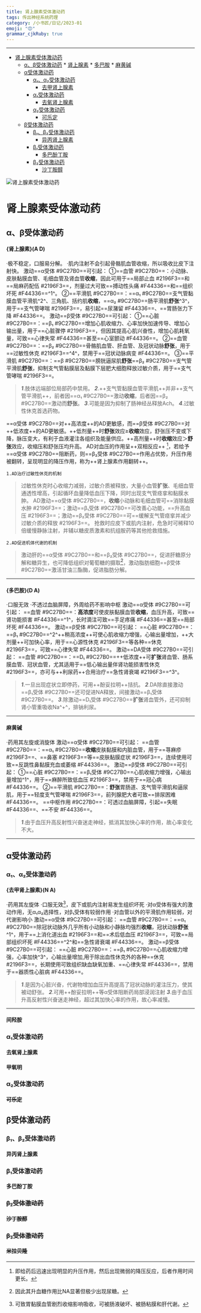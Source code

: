 ```yaml
---
title: 肾上腺素受体激动药
tags: 传出神经系统药理
category: /小书匠/日记/2023-01
emoji: "😍"
grammar_cjkRuby: true
---
```





----------

* [肾上腺素受体激动药](#肾上腺素受体激动药)
	* [α、β受体激动药](#α-β受体激动药)
			* [肾上腺素](#肾上腺素)
			* [多巴胺](#多巴胺)
			* [麻黄碱](#麻黄碱)
	* [α受体激动药](#α受体激动药)
		* [α₁、α₂受体激动药](#α1-α2受体激动药)
			* [去甲肾上腺素](#去甲肾上腺素)
		* [α₁受体激动药](#α1受体激动药)
			* [去氧肾上腺素](#去氧肾上腺素)
		* [α₂受体激动药](#α2受体激动药)
			* [可乐定](#可乐定)
	* [β受体激动药](#β受体激动药)
		* [β₁、β₂受体激动药](#β1-β2受体激动药)
			* [异丙肾上腺素](#异丙肾上腺素)
		* [β₁受体激动药](#β1受体激动药)
			* [多巴酚丁胺](#多巴酚丁胺)
		* [β₂受体激动药](#β2受体激动药)
			* [沙丁胺醇](#沙丁胺醇)

![肾上腺素受体激动药](./attachments/1673340953459.drawio.svg)

# 肾上腺素受体激动药

## α、β受体激动药

#### {肾上腺素}(A D)
·极不稳定，口服易分解。
·肌内注射不会引起骨骼肌血管收缩，所以吸收比皮下注射快。
激动==α受体 #9C27B0==可引起：
①==血管 #9C27B0==：小动脉、皮肤黏膜血管、毛细血管及肾血管**收缩**，因此可用于==局部止血 #2196F3==和==局麻药配伍 #2196F3==，剂量过大可致==搏动性头痛 #F44336==和==组织坏死 #F44336==^1^。
②==平滑肌 #9C27B0==：==α₁ #9C27B0==支气管黏膜血管平滑肌^2^、三角肌、括约肌**收缩**，==α₂ #9C27B0==肠平滑肌**舒张**^3^，用于==支气管哮喘 #2196F3==，易引起==尿潴留 #F44336==、==胃肠张力下降 #F44336==。
激动==β受体 #9C27B0==可引起：
①==心脏 #9C27B0==：==β₁ #9C27B0==增加心肌收缩力、心率加快加速传导、增加心输出量，用于==心脏骤停 #2196F3==，但因其提高心肌兴奋性，增加心肌耗氧量，可致==心律失常 #F44336==甚至==心室颤动 #F44336==。
②==血管 #9C27B0==：==β₂ #9C27B0==骨骼肌血管、肝血管、及冠状动脉**舒张**，用于==过敏性休克 #2196F3==^4^，禁用于==冠状动脉病变 #F44336==。
③==平滑肌 #9C27B0==：==β #9C27B0==膀胱逼尿肌**舒张**==β₂ #9C27B0==支气管平滑肌**舒张**，抑制支气管黏膜层及黏膜下层肥大细胞释放过敏介质，用于==支气管哮喘 #2196F3==。
>***1***.肢体远端部位局部药中禁用。
>***2***.++支气管黏膜血管平滑肌++并非++支气管平滑肌++，前者因==α₁ #9C27B0==激动**收缩**，后者因==β₂ #9C27B0==激动而**舒张**。
>***3***.可能是因为抑制了肠神经丛释放Ach。
>***4***.过敏性休克首选药物。

==α受体 #9C27B0==对++高浓度++的AD更敏感，而==β受体 #9C27B0==对++低浓度++的AD更敏感。++低剂量++时**舒张**效应≥**收缩**效应，舒张压不变或下降，脉压变大，有利于血液灌注各组织及能量供应。++高剂量++时**收缩**效应＞**舒张**效应，收缩压和舒张压均升高。
AD对血压的作用呈++双相反应++ [^1x]，若给予==α受体 #9C27B0==阻断药，则==β₂受体 #9C27B0==作用占优势，升压作用被翻转，呈现明显的降压作用，称为++肾上腺素作用翻转++。


`1.AD治疗过敏性休克的机制`
>过敏性休克时心收缩力减弱，过敏介质被释放，大量小血管**扩张**、毛细血管通透性增高，引起循环血量降低血压下降，同时出现支气管痉挛和黏膜水肿。
>AD激动==α受体 #9C27B0==，**收缩**小动脉和毛细血管可==消除黏膜水肿 #2196F3==；激动==β₁受体 #9C27B0==可改善心功能，==升高血压 #2196F3==；激动==β₂受体 #9C27B0==可==缓解支气管痉挛并减少过敏介质的释放 #2196F3==。
>抢救时应皮下或肌内注射，危急时可稀释10倍缓慢静脉注射，并辅以糖皮质激素和抗组胺药等其他抢救措施。

`2.AD促进机体代谢的机制`
>激动肝的==α受体 #9C27B0==和==β₂受体 #9C27B0==，促进肝糖原分解和糖异生，也可降低组织对葡萄糖的摄取[^2x]，激动脂肪细胞==β受体 #9C27B0==激活甘油三酯酶，促进脂肪分解。
---
#### {多巴胺}(D A)
·口服无效
·不透过血脑屏障，外周给药不影响中枢
激动==α受体 #9C27B0==可引起：
==血管 #9C27B0==：**高浓度**可使皮肤黏膜血管**收缩**，血压升高，可致==肾功能损害 #F44336==^1^，长时滴注可致==手足疼痛 #F44336==甚至==局部坏死 #F44336==。
激动==β受体 #9C27B0==可引起：
==心脏 #9C27B0==：==β₁ #9C27B0==^2^++稍高浓度++可使心肌收缩力增强，心输出量增加，++大剂量++可加快心率，用于==心源性休克 #2196F3==等各种==休克 #2196F3==，可致==心律失常 #F44336==。
激动==DA受体 #9C27B0==可引起：
==血管 #9C27B0==：==D₁ #9C27B0==++低浓度++可**扩张**肾血管、肠系膜血管、冠状血管，尤其适用于==低心输出量伴肾功能损害性休克 #2196F3==，亦可与++利尿药++合用治疗==急性肾衰竭 #2196F3==^3^。
>***1***.一旦出现症状立即停药，可用++酚妥拉明++拮抗。
>***2***.DA除直接激动==β₁受体 #9C27B0==还可促进NA释放，间接激动==β₁受体 #9C27B0==。
>***3***.除激动==D₁受体 #9C27B0==**扩张**肾血管外，还可抑制肾小管重吸收Na^+^，排钠利尿。
---
#### 麻黄碱
·药用其左旋或消旋体
激动==α受体 #9C27B0==可引起：
==血管 #9C27B0==：==α₁ #9C27B0==**收缩**皮肤黏膜和内脏血管，用于==荨麻疹 #2196F3==、==鼻塞 #2196F3==等==皮肤黏膜症状 #2196F3==，连续使用可致==反跳性鼻黏膜充血或萎缩 #F44336==。
激动==β受体 #9C27B0==可引起：
①==心脏 #9C27B0==：==β₁受体 #9C27B0==心肌收缩力增强，心输出量增加^1^，用于==麻醉所致低血压 #2196F3==，禁用于==冠心病 #F44336==。
②==平滑肌 #9C27B0==：**舒张**胃肠道、支气管平滑肌和逼尿肌，用于==轻度支气管哮喘 #2196F3==，前列腺肥大者可致==排尿困难 #F44336==。
==中枢作用 #9C27B0==：可透过血脑屏障，引起==失眠 #F44336==、==不安 #F44336==。
>***1***.由于血压升高反射性兴奋迷走神经，抵消其加快心率的作用，故心率变化不大。
---
## α受体激动药
### α₁、α₂受体激动药
#### {去甲肾上腺素}(N A)
·药用其左旋体
·口服无效[^3x]，皮下或肌内注射易发生组织坏死
·对α受体有强大的激动作用，无α₁α₂选择性，对β₁受体有较弱作用
·对血管以外的平滑肌作用较弱，对代谢影响小
激动==α受体 #9C27B0==可引起：
==血管 #9C27B0==：==α₁ #9C27B0==除冠状动脉外几乎所有小动脉和小静脉均强烈**收缩**，冠状动脉**舒张**^1^，用于==上消化道出血 #2196F3==和==术后低血压 #2196F3==，可致==局部组织坏死 #F44336==^2^和==急性肾衰竭 #F44336==。
激动==β受体 #9C27B0==可引起：
==心脏 #9C27B0==：==β₁ #9C27B0==心肌收缩力增强，心率加快^3^，心输出量增加,用于除出血性休克外的各种==休克 #2196F3==，长期使用可致组织缺血缺氧加重、==心律失常 #F44336==，禁用于==器质性心脏病 #F44336==。
>***1***.是因为心脏兴奋，代谢物增加血压升高提高了冠状动脉的灌注压力，使其被动舒张。
>***2***.可用++酚妥拉明++等α受体阻断药局部浸润注射
>***3***.由于血压升高反射性兴奋迷走神经，超过其加快心率的作用，故心率减慢。
---
#### 间羟胺
### α₁受体激动药
#### 去氧肾上腺素
#### 甲氧明
### α₂受体激动药
#### ~~可乐定~~
## β受体激动药
### β₁、β₂受体激动药
#### 异丙肾上腺素
### β₁受体激动药
#### 多巴酚丁胺
### ~~β₂受体激动药~~
#### ~~沙丁胺醇~~
### ~~β₃受体激动药~~
#### ~~米拉贝隆~~

[^1x]:即给药后迅速出现明显的升压作用，然后出现微弱的降压反应，后者作用时间更长。
[^2x]:因此其升血糖作用比NA显著但极少出现尿糖。
[^3x]:可致胃黏膜血管剧烈收缩影响吸收，可被肠液破坏、被肠粘膜和肝代谢。